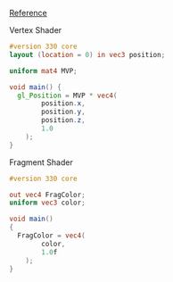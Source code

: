 [Reference](https://stackoverflow.com/questions/14486291/how-to-draw-line-in-opengl)

Vertex Shader
```glsl
#version 330 core
layout (location = 0) in vec3 position;

uniform mat4 MVP;

void main() {
  gl_Position = MVP * vec4(
		position.x,
		position.y,
		position.z,
		1.0
	);
}
```

Fragment Shader
```glsl
#version 330 core

out vec4 FragColor;
uniform vec3 color;

void main()
{
  FragColor = vec4(
		color,
		1.0f
	);
}
```
